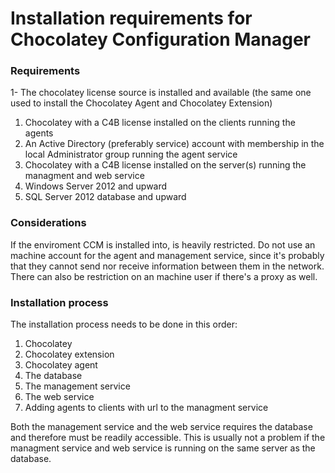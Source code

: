 # Installation requirements for Chocolatey Configuration Manager

### Requirements

1- The chocolatey license source is installed and available (the same one used to install the Chocolatey Agent and Chocolatey Extension)
1. Chocolatey with a C4B license installed on the clients running the agents
1. An Active Directory (preferably service) account with membership in the local Administrator group running the agent service 
1. Chocolatey with a C4B license installed on the server(s) running the managment and web service
1. Windows Server 2012 and upward
1. SQL Server 2012 database and upward

### Considerations

If the enviroment CCM is installed into, is heavily restricted. Do not use an machine account for the agent and management service, since it's probably that they cannot send nor receive information between them in the network. There can also be restriction on an machine user if there's a proxy as well.

### Installation process
The installation process needs to be done in this order:

1. Chocolatey 
1. Chocolatey extension
1. Chocolatey agent
1. The database
1. The management service
1. The web service
1. Adding agents to clients with url to the managment service

Both the management service and the web service requires the database and therefore must be readily accessible. This is usually not a problem if the managment service and web service is running on the same server as the database.
